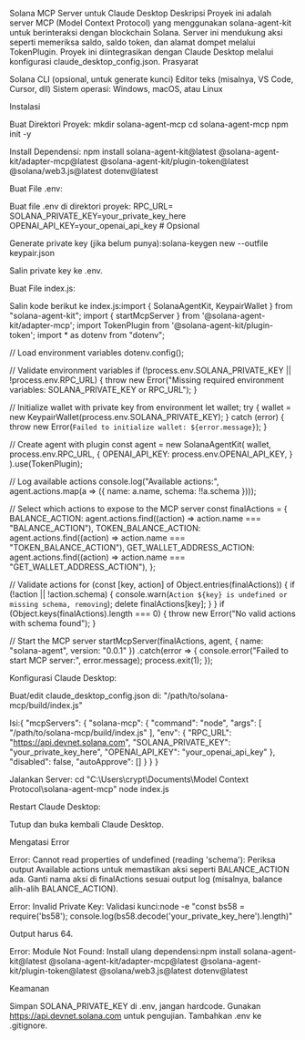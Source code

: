 Solana MCP Server untuk Claude Desktop
Deskripsi
Proyek ini adalah server MCP (Model Context Protocol) yang menggunakan solana-agent-kit untuk berinteraksi dengan blockchain Solana. Server ini mendukung aksi seperti memeriksa saldo, saldo token, dan alamat dompet melalui TokenPlugin. Proyek ini diintegrasikan dengan Claude Desktop melalui konfigurasi claude_desktop_config.json.
Prasyarat

Solana CLI (opsional, untuk generate kunci)
Editor teks (misalnya, VS Code, Cursor, dll)
Sistem operasi: Windows, macOS, atau Linux

Instalasi

Buat Direktori Proyek:
mkdir solana-agent-mcp
cd solana-agent-mcp
npm init -y


Install Dependensi:
npm install solana-agent-kit@latest @solana-agent-kit/adapter-mcp@latest @solana-agent-kit/plugin-token@latest @solana/web3.js@latest dotenv@latest


Buat File .env:

Buat file .env di direktori proyek:
RPC_URL=
SOLANA_PRIVATE_KEY=your_private_key_here
OPENAI_API_KEY=your_openai_api_key # Opsional


Generate private key (jika belum punya):solana-keygen new --outfile keypair.json


Salin private key ke .env.


Buat File index.js:

Salin kode berikut ke index.js:import { SolanaAgentKit, KeypairWallet } from "solana-agent-kit";
import { startMcpServer } from '@solana-agent-kit/adapter-mcp';
import TokenPlugin from '@solana-agent-kit/plugin-token';
import * as dotenv from "dotenv";

// Load environment variables
dotenv.config();

// Validate environment variables
if (!process.env.SOLANA_PRIVATE_KEY || !process.env.RPC_URL) {
  throw new Error("Missing required environment variables: SOLANA_PRIVATE_KEY or RPC_URL");
}

// Initialize wallet with private key from environment
let wallet;
try {
  wallet = new KeypairWallet(process.env.SOLANA_PRIVATE_KEY);
} catch (error) {
  throw new Error(`Failed to initialize wallet: ${error.message}`);
}

// Create agent with plugin
const agent = new SolanaAgentKit(
  wallet,
  process.env.RPC_URL,
  {
    OPENAI_API_KEY: process.env.OPENAI_API_KEY,
  }
).use(TokenPlugin);

// Log available actions
console.log("Available actions:", agent.actions.map(a => ({ name: a.name, schema: !!a.schema })));

// Select which actions to expose to the MCP server
const finalActions = {
  BALANCE_ACTION: agent.actions.find((action) => action.name === "BALANCE_ACTION"),
  TOKEN_BALANCE_ACTION: agent.actions.find((action) => action.name === "TOKEN_BALANCE_ACTION"),
  GET_WALLET_ADDRESS_ACTION: agent.actions.find((action) => action.name === "GET_WALLET_ADDRESS_ACTION"),
};

// Validate actions
for (const [key, action] of Object.entries(finalActions)) {
  if (!action || !action.schema) {
    console.warn(`Action ${key} is undefined or missing schema, removing`);
    delete finalActions[key];
  }
}
if (Object.keys(finalActions).length === 0) {
  throw new Error("No valid actions with schema found");
}

// Start the MCP server
startMcpServer(finalActions, agent, { name: "solana-agent", version: "0.0.1" })
  .catch(error => {
    console.error("Failed to start MCP server:", error.message);
    process.exit(1);
  });




Konfigurasi Claude Desktop:

Buat/edit claude_desktop_config.json di:
"/path/to/solana-mcp/build/index.js"

Isi:{
  "mcpServers": {
    "solana-mcp": {
      "command": "node",
      "args": [
       "/path/to/solana-mcp/build/index.js"
      ],
      "env": {
        "RPC_URL": "https://api.devnet.solana.com",
        "SOLANA_PRIVATE_KEY": "your_private_key_here",
        "OPENAI_API_KEY": "your_openai_api_key"
      },
      "disabled": false,
      "autoApprove": []
    }
  }
}

Jalankan Server:
cd "C:\Users\crypt\Documents\Model Context Protocol\solana-agent-mcp"
node index.js

Restart Claude Desktop:

Tutup dan buka kembali Claude Desktop.


Mengatasi Error

Error: Cannot read properties of undefined (reading 'schema'):
Periksa output Available actions untuk memastikan aksi seperti BALANCE_ACTION ada.
Ganti nama aksi di finalActions sesuai output log (misalnya, balance alih-alih BALANCE_ACTION).

Error: Invalid Private Key:
Validasi kunci:node -e "const bs58 = require('bs58'); console.log(bs58.decode('your_private_key_here').length)"

Output harus 64.

Error: Module Not Found:
Install ulang dependensi:npm install solana-agent-kit@latest @solana-agent-kit/adapter-mcp@latest @solana-agent-kit/plugin-token@latest @solana/web3.js@latest dotenv@latest

Keamanan

Simpan SOLANA_PRIVATE_KEY di .env, jangan hardcode.
Gunakan https://api.devnet.solana.com untuk pengujian.
Tambahkan .env ke .gitignore.
